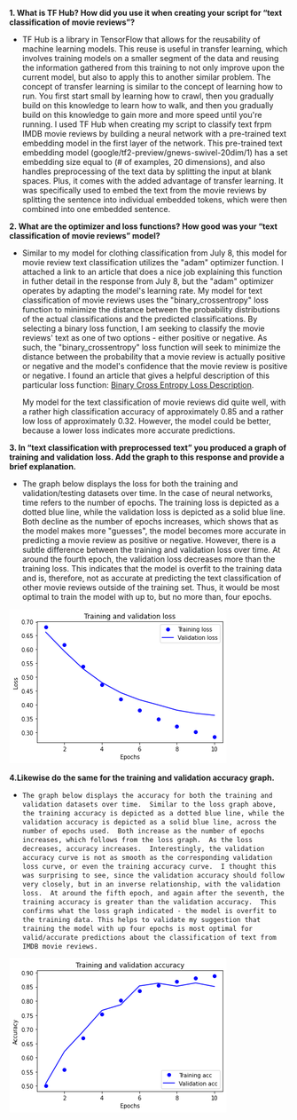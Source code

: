 **1. What is TF Hub?  How did you use it when creating your script for “text classification of movie reviews”?**
*   TF Hub is a library in TensorFlow that allows for the reusability of machine learning models.  This reuse is useful in transfer learning, which involves training models on a smaller segment of the data and reusing the information gathered from this training to not only improve upon the current model, but also to apply this to another similar problem.  The concept of transfer learning is similar to the concept of learning how to run.  You first start small by learning how to crawl, then you gradually build on this knowledge to learn how to walk, and then you gradually build on this knowledge to gain more and more speed until you're running.  I used TF Hub when creating my script to classify text frpm IMDB movie reviews by building a neural network with a pre-trained text embedding model in the first layer of the network.  This pre-trained text embedding model (google/tf2-preview/gnews-swivel-20dim/1) has a set embedding size equal to (# of examples, 20 dimensions), and also handles preprocessing of the text data by splitting the input at blank spaces.  Plus, it comes with the added advantage of transfer learning.  It was specifically used to embed the text from the movie reviews by splitting the sentence into individual embedded tokens, which were then combined into one embedded sentence.

**2. What are the optimizer and loss functions?  How good was your “text classification of movie reviews” model?**
*   Similar to my model for clothing classification from July 8, this model for movie review text classification utilizes the "adam" optimizer function.  I attached a link to an article that does a nice job explaining this function in futher detail in the response from July 8, but the "adam" optimizer operates by adapting the model's learning rate.  My model for text classification of movie reviews uses the "binary_crossentropy" loss function to minimize the distance between the probability distributions of the actual classifications and the predicted classifications.  By selecting a binary loss function, I am seeking to classify the movie reviews' text as one of two options - either positive or negative.  As such, the "binary_crossentropy" loss function will seek to minimize the distance between the probability that a movie review is actually positive or negative and the model's confidence that the movie review is positive or negative.  I found an article that gives a helpful description of this particular loss function: [Binary Cross Entropy Loss Description](https://towardsdatascience.com/understanding-binary-cross-entropy-log-loss-a-visual-explanation-a3ac6025181a). 

    My model for the text classification of movie reviews did quite well, with a rather high classification accuracy of approximately 0.85 and a rather low loss of approximately 
    0.32.  However, the model could be better, because a lower loss indicates more accurate predictions.

**3. In “text classification with preprocessed text” you produced a graph of training and validation loss.  Add the graph to this response and provide a brief explanation.**
*    The graph below displays the loss for both the training and validation/testing datasets over time.  In the case of neural networks, time refers to the number of epochs.  The training loss is depicted as a dotted blue line, while the validation loss is depicted as a solid blue line.  Both decline as the number of epochs increases, which shows that as the model makes more "guesses", the model becomes more accurate in predicting a movie review as positive or negative.  However, there is a subtle difference between the training and validation loss over time.  At around the fourth epoch, the validation loss decreases more than the training loss.  This indicates that the model is overfit to the training data and is, therefore, not as accurate at predicting the text classification of other movie reviews outside of the training set.  Thus, it would be most optimal to train the model with up to, but no more than, four epochs.

![](loss.png)

**4.Likewise do the same for the training and validation accuracy graph.**
*     The graph below displays the accuracy for both the training and validation datasets over time.  Similar to the loss graph above, the training accuracy is depicted as a dotted blue line, while the validation accuracy is depicted as a solid blue line, across the number of epochs used.  Both increase as the number of epochs increases, which follows from the loss graph.  As the loss decreases, accuracy increases.  Interestingly, the validation accuracy curve is not as smooth as the corresponding validation loss curve, or even the training accuracy curve.  I thought this was surprising to see, since the validation accuracy should follow very closely, but in an inverse relationship, with the validation loss.  At around the fifth epoch, and again after the seventh, the training accuracy is greater than the validation accuracy.  This confirms what the loss graph indicated - the model is overfit to the training data. This helps to validate my suggestion that training the model with up four epochs is most optimal for valid/accurate predictions about the classification of text from IMDB movie reviews.  

![](accuracy.png)
